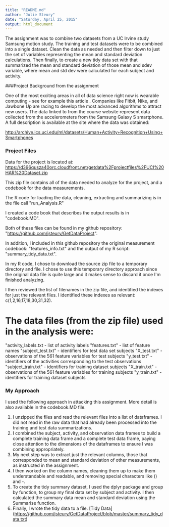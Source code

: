 ```yaml
---
title: "README.md"
author: "Julie Steury"
date: "Saturday, April 25, 2015"
output: html_document
---
```


The assignment was to combine two datasets from a UC Irvine study Samsung motion study.  The training and test datasets were to be combined into a single dataset.  Clean the data as needed and then filter down to just the set of variables representing the mean and standard deviation calculations.  Then finally, to create a new tidy data set with that summarized the mean and standard deviation of those mean and sdev variable, where mean and std dev were calculated for each subject and activity.

###Project Background from the assignment

One of the most exciting areas in all of data science right now is wearable computing - see for example this article . Companies like Fitbit, Nike, and Jawbone Up are racing to develop the most advanced algorithms to attract new users. The data linked to from the course website represent data collected from the accelerometers from the Samsung Galaxy S smartphone. A full description is available at the site where the data was obtained: 

http://archive.ics.uci.edu/ml/datasets/Human+Activity+Recognition+Using+Smartphones 

### Project Files


Data for the project is located at:  
https://d396qusza40orc.cloudfront.net/getdata%2Fprojectfiles%2FUCI%20HAR%20Dataset.zip

This zip file contains all of the data needed to analyze for the project, and a codebook for the data measurements.

The R code for loading the data, cleaning, extracting and summarizing is in the file call "run_Analysis.R"

I created a code book that describes the output results is in "codebook.MD". 

Both of these files can be found in my github repository:  "https://github.com/jsteury/GetDataProject".

In addition, I included in this github repository  the original measurement codebook: "features_info.txt" and the output of my R script:  "summary_tidy_data.txt".

In my R code, I chose to download the source zip file to a temporary directory and file.  I chose to use this temporary directory approach since the original data file is quite large and it makes sense to discard it once I'm finished analyzing.

I then reviewed the list of filenames in the zip file, and identified the indexes for just the relevant files.  I identified these indexes as relevant:  c(1,2,16,17,18,30,31,32).  

The data files (from the zip file) used in the analysis were:
=========================================
"activity_labels.txt - list of activity labels
"features.txt" - list of feature names
"subject_test.txt"  - identifiers for test data set subjects
"X_test.txt"  - observations of the 561 feature variables for test subjects
"y_test.txt" - identifiers of the activities corresponding to the test observations
"subject_train.txt" - identifiers for training dataset subjects 
"X_train.txt" - observations of the 561 feature variables for training subjects 
"y_train.txt" - identifiers for training dataset subjects 

### My Approach

I used the following approach in attacking this assignment.  More detail is also available in the codebook.MD file.

1.  I unzipped the files and read the relevant files into a list of dataframes.  I did not read in the raw data that had already been processed into the training and test data summarizations.
2.  I combined the subject, activity, and observation data frames to build a complete training data frame and a complete test data frame, paying close attention to the dimensions of the dataframes to ensure I was combining appropriately.
3.  My next step was to extract just the relevant columns, those that corresponded to mean and standard deviation of other measurements, as instructed in the assignment.
4.  I then worked on the column names, cleaning them up to make them understandable and readable, and removing special characters like () and -.
5.  To create the tidy summary dataset, I used the dplyr package and group by function, to group my final data set by subject and activity.  I then calculated the summary data mean and standard deviation using the Summarise function.
6.  Finally, I wrote the tidy data to a file. [Tidy Data] (https://github.com/jsteury/GetDataProject/blob/master/summary_tidy_data.txt)

